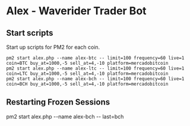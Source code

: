 # Alex - Waverider Trader Bot


## Start scripts
Start up scripts for PM2 for each coin.

```
pm2 start alex.php --name alex-btc -- limit=100 frequency=60 live=1 coin=BTC buy_at=1000,-5 sell_at=4,-10 platform=mercadobitcoin
pm2 start alex.php --name alex-ltc -- limit=100 frequency=60 live=1 coin=LTC buy_at=1000,-5 sell_at=4,-10 platform=mercadobitcoin
pm2 start alex.php --name alex-bch -- limit=100 frequency=60 live=1 coin=BCH buy_at=1000,-5 sell_at=4,-10 platform=mercadobitcoin
```

## Restarting Frozen Sessions
pm2 start alex.php --name alex-bch -- last=bch